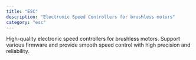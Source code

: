 ```yaml
---
title: "ESC"
description: "Electronic Speed Controllers for brushless motors"
category: "esc"
---
```


High-quality electronic speed controllers for brushless motors. Support various firmware and provide smooth speed control with high precision and reliability.